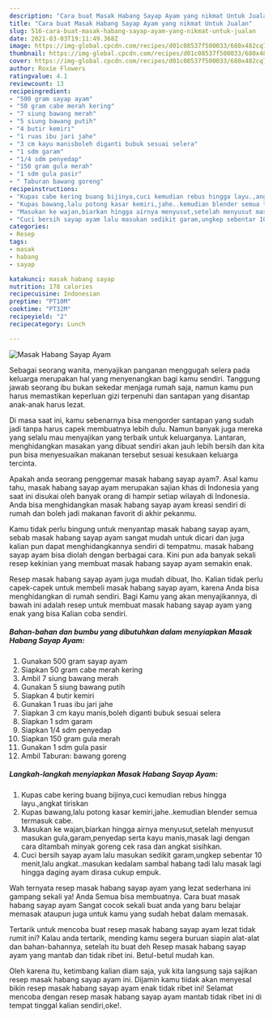 ```yaml
---
description: "Cara buat Masak Habang Sayap Ayam yang nikmat Untuk Jualan"
title: "Cara buat Masak Habang Sayap Ayam yang nikmat Untuk Jualan"
slug: 516-cara-buat-masak-habang-sayap-ayam-yang-nikmat-untuk-jualan
date: 2021-03-03T19:11:49.368Z
image: https://img-global.cpcdn.com/recipes/d01c08537f500033/680x482cq70/masak-habang-sayap-ayam-foto-resep-utama.jpg
thumbnail: https://img-global.cpcdn.com/recipes/d01c08537f500033/680x482cq70/masak-habang-sayap-ayam-foto-resep-utama.jpg
cover: https://img-global.cpcdn.com/recipes/d01c08537f500033/680x482cq70/masak-habang-sayap-ayam-foto-resep-utama.jpg
author: Roxie Flowers
ratingvalue: 4.1
reviewcount: 13
recipeingredient:
- "500 gram sayap ayam"
- "50 gram cabe merah kering"
- "7 siung bawang merah"
- "5 siung bawang putih"
- "4 butir kemiri"
- "1 ruas ibu jari jahe"
- "3 cm kayu manisboleh diganti bubuk sesuai selera"
- "1 sdm garam"
- "1/4 sdm penyedap"
- "150 gram gula merah"
- "1 sdm gula pasir"
- " Taburan bawang goreng"
recipeinstructions:
- "Kupas cabe kering buang bijinya,cuci kemudian rebus hingga layu.,angkat tiriskan"
- "Kupas bawang,lalu potong kasar kemiri,jahe..kemudian blender semua termasuk cabe."
- "Masukan ke wajan,biarkan hingga airnya menyusut,setelah menyusut masukan gula,garam,penyedap serta kayu manis,masak lagi dengan cara ditambah minyak goreng cek rasa dan angkat sisihkan."
- "Cuci bersih sayap ayam lalu masukan sedikit garam,ungkep sebentar 10 menit,lalu angkat..masukan kedalam sambal habang tadi lalu masak lagi hingga daging ayam dirasa cukup empuk."
categories:
- Resep
tags:
- masak
- habang
- sayap

katakunci: masak habang sayap 
nutrition: 178 calories
recipecuisine: Indonesian
preptime: "PT10M"
cooktime: "PT32M"
recipeyield: "2"
recipecategory: Lunch

---
```



![Masak Habang Sayap Ayam](https://img-global.cpcdn.com/recipes/d01c08537f500033/680x482cq70/masak-habang-sayap-ayam-foto-resep-utama.jpg)

Sebagai seorang wanita, menyajikan panganan menggugah selera pada keluarga merupakan hal yang menyenangkan bagi kamu sendiri. Tanggung jawab seorang ibu bukan sekedar menjaga rumah saja, namun kamu pun harus memastikan keperluan gizi terpenuhi dan santapan yang disantap anak-anak harus lezat.

Di masa  saat ini, kamu sebenarnya bisa mengorder santapan yang sudah jadi tanpa harus capek membuatnya lebih dulu. Namun banyak juga mereka yang selalu mau menyajikan yang terbaik untuk keluarganya. Lantaran, menghidangkan masakan yang dibuat sendiri akan jauh lebih bersih dan kita pun bisa menyesuaikan makanan tersebut sesuai kesukaan keluarga tercinta. 



Apakah anda seorang penggemar masak habang sayap ayam?. Asal kamu tahu, masak habang sayap ayam merupakan sajian khas di Indonesia yang saat ini disukai oleh banyak orang di hampir setiap wilayah di Indonesia. Anda bisa menghidangkan masak habang sayap ayam kreasi sendiri di rumah dan boleh jadi makanan favorit di akhir pekanmu.

Kamu tidak perlu bingung untuk menyantap masak habang sayap ayam, sebab masak habang sayap ayam sangat mudah untuk dicari dan juga kalian pun dapat menghidangkannya sendiri di tempatmu. masak habang sayap ayam bisa diolah dengan berbagai cara. Kini pun ada banyak sekali resep kekinian yang membuat masak habang sayap ayam semakin enak.

Resep masak habang sayap ayam juga mudah dibuat, lho. Kalian tidak perlu capek-capek untuk membeli masak habang sayap ayam, karena Anda bisa menghidangkan di rumah sendiri. Bagi Kamu yang akan menyajikannya, di bawah ini adalah resep untuk membuat masak habang sayap ayam yang enak yang bisa Kalian coba sendiri.

<!--inarticleads1-->

##### Bahan-bahan dan bumbu yang dibutuhkan dalam menyiapkan Masak Habang Sayap Ayam:

1. Gunakan 500 gram sayap ayam
1. Siapkan 50 gram cabe merah kering
1. Ambil 7 siung bawang merah
1. Gunakan 5 siung bawang putih
1. Siapkan 4 butir kemiri
1. Gunakan 1 ruas ibu jari jahe
1. Siapkan 3 cm kayu manis,boleh diganti bubuk sesuai selera
1. Siapkan 1 sdm garam
1. Siapkan 1/4 sdm penyedap
1. Siapkan 150 gram gula merah
1. Gunakan 1 sdm gula pasir
1. Ambil  Taburan: bawang goreng




<!--inarticleads2-->

##### Langkah-langkah menyiapkan Masak Habang Sayap Ayam:

1. Kupas cabe kering buang bijinya,cuci kemudian rebus hingga layu.,angkat tiriskan
1. Kupas bawang,lalu potong kasar kemiri,jahe..kemudian blender semua termasuk cabe.
1. Masukan ke wajan,biarkan hingga airnya menyusut,setelah menyusut masukan gula,garam,penyedap serta kayu manis,masak lagi dengan cara ditambah minyak goreng cek rasa dan angkat sisihkan.
1. Cuci bersih sayap ayam lalu masukan sedikit garam,ungkep sebentar 10 menit,lalu angkat..masukan kedalam sambal habang tadi lalu masak lagi hingga daging ayam dirasa cukup empuk.




Wah ternyata resep masak habang sayap ayam yang lezat sederhana ini gampang sekali ya! Anda Semua bisa membuatnya. Cara buat masak habang sayap ayam Sangat cocok sekali buat anda yang baru belajar memasak ataupun juga untuk kamu yang sudah hebat dalam memasak.

Tertarik untuk mencoba buat resep masak habang sayap ayam lezat tidak rumit ini? Kalau anda tertarik, mending kamu segera buruan siapin alat-alat dan bahan-bahannya, setelah itu buat deh Resep masak habang sayap ayam yang mantab dan tidak ribet ini. Betul-betul mudah kan. 

Oleh karena itu, ketimbang kalian diam saja, yuk kita langsung saja sajikan resep masak habang sayap ayam ini. Dijamin kamu tiidak akan menyesal bikin resep masak habang sayap ayam enak tidak ribet ini! Selamat mencoba dengan resep masak habang sayap ayam mantab tidak ribet ini di tempat tinggal kalian sendiri,oke!.

